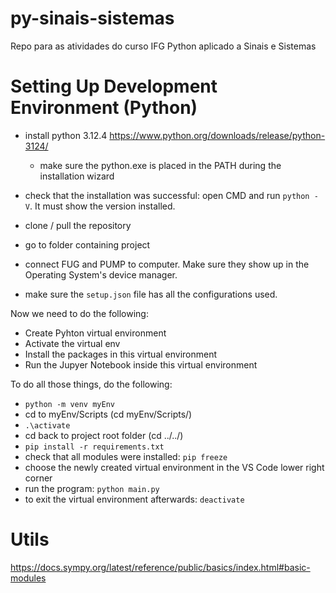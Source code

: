# py-sinais-sistemas
Repo para as atividades do curso IFG Python aplicado a Sinais e Sistemas

# Setting Up Development Environment (Python)

- install python 3.12.4 https://www.python.org/downloads/release/python-3124/
    - make sure the python.exe is placed in the PATH during the installation wizard

- check that the installation was successful: open CMD and run `python -V`. It must show the version installed.
- clone / pull the repository
- go to folder containing project
- connect FUG and PUMP to computer. Make sure they show up in the Operating System's device manager.
- make sure the `setup.json` file has all the configurations used.

Now we need to do the following:
 * Create Pyhton virtual environment
 * Activate the virtual env
 * Install the packages in this virtual environment
 * Run the Jupyer Notebook inside this virtual environment
 
To do all those things, do the following:
- `python -m venv myEnv`
- cd to myEnv/Scripts (cd myEnv/Scripts/)
- `.\activate`
- cd back to project root folder (cd ../../)
- `pip install -r requirements.txt`
- check that all modules were installed: `pip freeze`
- choose the newly created virtual environment in the VS Code lower right corner
- run the program: `python main.py`
- to exit the virtual environment afterwards: `deactivate`

# Utils

https://docs.sympy.org/latest/reference/public/basics/index.html#basic-modules